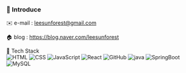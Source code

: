 ### 💬 Introduce
✉️ e-mail : leesunforest@gmail.com

🏠 blog : https://blog.naver.com/leesunforest

📘 Tech Stack <br>
<img alt="HTML" src="https://img.shields.io/badge/HTML5-E34F26?style=for-the-badge&logo=HTML5&logoColor=white">
<img alt="CSS" src="https://img.shields.io/badge/CSS3-1572B6?style=for-the-badge&logo=CSS3&logoColor=white">
<img alt="JavaScript" src="https://img.shields.io/badge/JavaScript-F7DF1E?style=for-the-badge&logo=JavaScript&logoColor=white">
<img alt="React" src="https://img.shields.io/badge/React-61DAFB?style=for-the-badge&logo=React&logoColor=white">
<img alt="GitHub" src="https://img.shields.io/badge/GitHub-2088FF?style=for-the-badge&logo=GitHub&logoColor=white">
<img alt="java" src="https://img.shields.io/badge/java-007396?style=for-the-badge&logo=OpenJDK&logoColor=white">
<img alt="SpringBoot" src="https://img.shields.io/badge/springboot-6DB33F?style=for-the-badge&logo=springboot&logoColor=white">
<img alt="MySQL" src="https://img.shields.io/badge/MySQL-4479A1?style=for-the-badge&logo=MySQL&logoColor=white">
